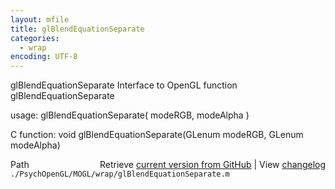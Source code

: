 ```yaml
---
layout: mfile
title: glBlendEquationSeparate
categories:
  - wrap
encoding: UTF-8
---
```


glBlendEquationSeparate  Interface to OpenGL function glBlendEquationSeparate

usage:  glBlendEquationSeparate( modeRGB, modeAlpha )

C function:  void glBlendEquationSeparate(GLenum modeRGB, GLenum modeAlpha)


<div class="code_header" style="text-align:right;">
  <span style="float:left;">Path&nbsp;&nbsp;</span> <span class="counter">Retrieve <a href=
  "https://raw.github.com/Psychtoolbox-3/Psychtoolbox-3/beta/./PsychOpenGL/MOGL/wrap/glBlendEquationSeparate.m">current version from GitHub</a> | View <a href=
  "https://github.com/Psychtoolbox-3/Psychtoolbox-3/commits/beta/./PsychOpenGL/MOGL/wrap/glBlendEquationSeparate.m">changelog</a></span>
</div>
<div class="code">
  <code>./PsychOpenGL/MOGL/wrap/glBlendEquationSeparate.m</code>
</div>
